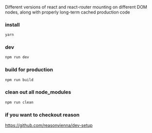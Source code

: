 Different versions of react and react-router mounting on different DOM nodes, along with properly long-term cached production code

### install
```bash
yarn
```
### dev
```bash
npm run dev
```
### build for production
```bash
npm run build
```
### clean out all node_modules
```bash
npm run clean
```

### if you want to checkout reason
https://github.com/reasonvienna/dev-setup
